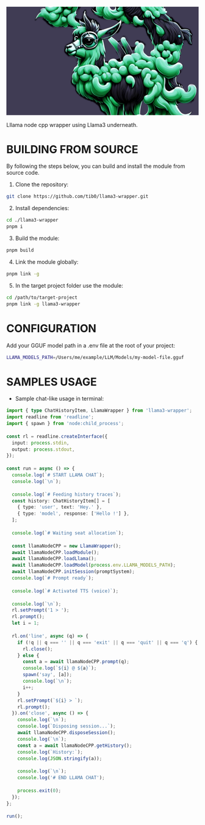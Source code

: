 ![logo](./.github/llama3-wrapper-banner.png)

Lllama node cpp wrapper using Llama3 underneath.

# BUILDING FROM SOURCE

By following the steps below, you can build and install the module from source code.

1. Clone the repository:

```sh
git clone https://github.com/tib0/llama3-wrapper.git
```

2. Install dependencies:

```sh
cd ./llama3-wrapper
pnpm i
```

3. Build the module:

```sh
pnpm build
```

4. Link the module globally:

```sh
pnpm link -g
```

5. In the target project folder use the module:

```sh
cd /path/to/target-project
pnpm link -g llama3-wrapper
```

# CONFIGURATION

Add your GGUF model path in a .env file at the root of your project:

```sh
LLAMA_MODELS_PATH=/Users/me/example/LLM/Models/my-model-file.gguf
```

# SAMPLES USAGE

- Sample chat-like usage in terminal:

```ts
import { type ChatHistoryItem, LlamaWrapper } from 'llama3-wrapper';
import readline from 'readline';
import { spawn } from 'node:child_process';

const rl = readline.createInterface({
  input: process.stdin,
  output: process.stdout,
});

const run = async () => {
  console.log(`# START LLAMA CHAT`);
  console.log(`\n`);

  console.log(`# Feeding history traces`);
  const history: ChatHistoryItem[] = [
    { type: 'user', text: 'Hey.' },
    { type: 'model', response: ['Hello !'] },
  ];

  console.log(`# Waiting seat allocation`);

  const llamaNodeCPP = new LlamaWrapper();
  await llamaNodeCPP.loadModule();
  await llamaNodeCPP.loadLlama();
  await llamaNodeCPP.loadModel(process.env.LLAMA_MODELS_PATH);
  await llamaNodeCPP.initSession(promptSystem);
  console.log(`# Prompt ready`);

  console.log(`# Activated TTS (voice)`);

  console.log(`\n`);
  rl.setPrompt('1 > ');
  rl.prompt();
  let i = 1;

  rl.on('line', async (q) => {
    if (!q || q === '' || q === 'exit' || q === 'quit' || q === 'q') {
      rl.close();
    } else {
      const a = await llamaNodeCPP.prompt(q);
      console.log(`${i} @ ${a}`);
      spawn('say', [a]);
      console.log(`\n`);
      i++;
    }
    rl.setPrompt(`${i} > `);
    rl.prompt();
  }).on('close', async () => {
    console.log(`\n`);
    console.log(`Disposing session...`);
    await llamaNodeCPP.disposeSession();
    console.log(`\n`);
    const a = await llamaNodeCPP.getHistory();
    console.log(`History:`);
    console.log(JSON.stringify(a));

    console.log(`\n`);
    console.log('# END LLAMA CHAT');

    process.exit(0);
  });
};

run();
```
